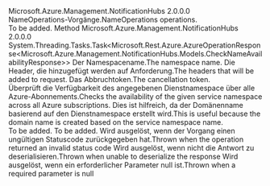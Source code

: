 <Type Name="INameOperations" FullName="Microsoft.Azure.Management.NotificationHubs.INameOperations">
  <TypeSignature Language="C#" Value="public interface INameOperations" />
  <TypeSignature Language="ILAsm" Value=".class public interface auto ansi abstract INameOperations" />
  <TypeSignature Language="DocId" Value="T:Microsoft.Azure.Management.NotificationHubs.INameOperations" />
  <TypeSignature Language="VB.NET" Value="Public Interface INameOperations" />
  <TypeSignature Language="F#" Value="type INameOperations = interface" />
  <AssemblyInfo>
    <AssemblyName>Microsoft.Azure.Management.NotificationHubs</AssemblyName>
    <AssemblyVersion>2.0.0.0</AssemblyVersion>
  </AssemblyInfo>
  <Interfaces />
  <Docs>
    <summary>
            <span data-ttu-id="d5245-101">NameOperations-Vorgänge.</span><span class="sxs-lookup"><span data-stu-id="d5245-101">NameOperations operations.</span></span>
            </summary>
    <remarks>To be added.</remarks>
  </Docs>
  <Members>
    <Member MemberName="CheckAvailabilityWithHttpMessagesAsync">
      <MemberSignature Language="C#" Value="public System.Threading.Tasks.Task&lt;Microsoft.Rest.Azure.AzureOperationResponse&lt;Microsoft.Azure.Management.NotificationHubs.Models.CheckNameAvailabilityResponse&gt;&gt; CheckAvailabilityWithHttpMessagesAsync (Microsoft.Azure.Management.NotificationHubs.Models.CheckNameAvailabilityRequestParameters parameters, System.Collections.Generic.Dictionary&lt;string,System.Collections.Generic.List&lt;string&gt;&gt; customHeaders = null, System.Threading.CancellationToken cancellationToken = null);" />
      <MemberSignature Language="ILAsm" Value=".method public hidebysig newslot virtual instance class System.Threading.Tasks.Task`1&lt;class Microsoft.Rest.Azure.AzureOperationResponse`1&lt;class Microsoft.Azure.Management.NotificationHubs.Models.CheckNameAvailabilityResponse&gt;&gt; CheckAvailabilityWithHttpMessagesAsync(class Microsoft.Azure.Management.NotificationHubs.Models.CheckNameAvailabilityRequestParameters parameters, class System.Collections.Generic.Dictionary`2&lt;string, class System.Collections.Generic.List`1&lt;string&gt;&gt; customHeaders, valuetype System.Threading.CancellationToken cancellationToken) cil managed" />
      <MemberSignature Language="DocId" Value="M:Microsoft.Azure.Management.NotificationHubs.INameOperations.CheckAvailabilityWithHttpMessagesAsync(Microsoft.Azure.Management.NotificationHubs.Models.CheckNameAvailabilityRequestParameters,System.Collections.Generic.Dictionary{System.String,System.Collections.Generic.List{System.String}},System.Threading.CancellationToken)" />
      <MemberSignature Language="F#" Value="abstract member CheckAvailabilityWithHttpMessagesAsync : Microsoft.Azure.Management.NotificationHubs.Models.CheckNameAvailabilityRequestParameters * System.Collections.Generic.Dictionary&lt;string, System.Collections.Generic.List&lt;string&gt;&gt; * System.Threading.CancellationToken -&gt; System.Threading.Tasks.Task&lt;Microsoft.Rest.Azure.AzureOperationResponse&lt;Microsoft.Azure.Management.NotificationHubs.Models.CheckNameAvailabilityResponse&gt;&gt;" Usage="iNameOperations.CheckAvailabilityWithHttpMessagesAsync (parameters, customHeaders, cancellationToken)" />
      <MemberType>Method</MemberType>
      <AssemblyInfo>
        <AssemblyName>Microsoft.Azure.Management.NotificationHubs</AssemblyName>
        <AssemblyVersion>2.0.0.0</AssemblyVersion>
      </AssemblyInfo>
      <ReturnValue>
        <ReturnType>System.Threading.Tasks.Task&lt;Microsoft.Rest.Azure.AzureOperationResponse&lt;Microsoft.Azure.Management.NotificationHubs.Models.CheckNameAvailabilityResponse&gt;&gt;</ReturnType>
      </ReturnValue>
      <Parameters>
        <Parameter Name="parameters" Type="Microsoft.Azure.Management.NotificationHubs.Models.CheckNameAvailabilityRequestParameters" />
        <Parameter Name="customHeaders" Type="System.Collections.Generic.Dictionary&lt;System.String,System.Collections.Generic.List&lt;System.String&gt;&gt;" />
        <Parameter Name="cancellationToken" Type="System.Threading.CancellationToken" />
      </Parameters>
      <Docs>
        <param name="parameters">
            <span data-ttu-id="d5245-102">Der Namespacename.</span><span class="sxs-lookup"><span data-stu-id="d5245-102">The namespace name.</span></span>
            </param>
        <param name="customHeaders">
            <span data-ttu-id="d5245-103">Die Header, die hinzugefügt werden auf Anforderung.</span><span class="sxs-lookup"><span data-stu-id="d5245-103">The headers that will be added to request.</span></span>
            </param>
        <param name="cancellationToken">
            <span data-ttu-id="d5245-104">Das Abbruchtoken.</span><span class="sxs-lookup"><span data-stu-id="d5245-104">The cancellation token.</span></span>
            </param>
        <summary>
            <span data-ttu-id="d5245-105">Überprüft die Verfügbarkeit des angegebenen Dienstnamespace über alle Azure-Abonnements.</span><span class="sxs-lookup"><span data-stu-id="d5245-105">Checks the availability of the given service namespace across all Azure subscriptions.</span></span> <span data-ttu-id="d5245-106">Dies ist hilfreich, da der Domänenname basierend auf den Dienstnamespace erstellt wird.</span><span class="sxs-lookup"><span data-stu-id="d5245-106">This is useful because the domain name is created based on the service namespace name.</span></span>
            </summary>
        <returns>To be added.</returns>
        <remarks>To be added.</remarks>
        <exception cref="T:Microsoft.Rest.Azure.CloudException">
            <span data-ttu-id="d5245-107">Wird ausgelöst, wenn der Vorgang einen ungültigen Statuscode zurückgegeben hat.</span><span class="sxs-lookup"><span data-stu-id="d5245-107">Thrown when the operation returned an invalid status code</span></span>
            </exception>
        <exception cref="T:Microsoft.Rest.SerializationException">
            <span data-ttu-id="d5245-108">Wird ausgelöst, wenn nicht die Antwort zu deserialisieren.</span><span class="sxs-lookup"><span data-stu-id="d5245-108">Thrown when unable to deserialize the response</span></span>
            </exception>
        <exception cref="T:Microsoft.Rest.ValidationException">
            <span data-ttu-id="d5245-109">Wird ausgelöst, wenn ein erforderlicher Parameter null ist.</span><span class="sxs-lookup"><span data-stu-id="d5245-109">Thrown when a required parameter is null</span></span>
            </exception>
      </Docs>
    </Member>
  </Members>
</Type>